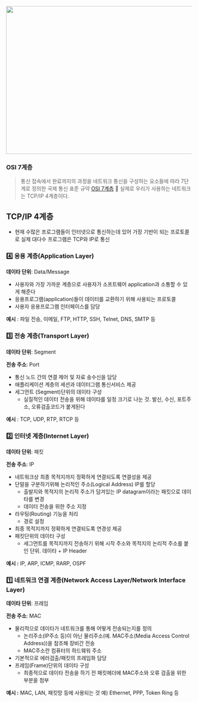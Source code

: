 <img src="https://github.com/kj-cs-study/CS-Study/assets/110380812/e722e3a5-f6de-489d-8c0e-643ba97267bb.png"  width="600" height="400"/>

### OSI 7계층
> 통신 접속에서 완료까지의 과정을 네트워크 통신을 구성하는 요소들에 따라 7단계로 정의한 국제 통신 표준 규약
[OSI 7계층](https://github.com/Songwonseok/CS-Study/blob/main/Network/OSI%207%EA%B3%84%EC%B8%B5.md)
📌 실제로 우리가 사용하는 네트워크는 TCP/IP 4계층이다.

## TCP/IP 4계층

- 현재 수많은 프로그램들이 인터넷으로 통신하는데 있어 가장 기반이 되는 프로토콜로 실제 대다수 프로그램은 TCP와 IP로 통신

### 4️⃣ 응용 계층(Application Layer)

**데이타 단위**: Data/Message

- 사용자와 가장 가까운 계층으로 사용자가 소프트웨어 application과 소통할 수 있게 해준다
- 응용프로그램(application)들이 데이터를 교환하기 위해 사용되는 프로토콜
- 사용자 응용프로그램 인터페이스를 담당

**예시** : 파일 전송, 이메일, FTP, HTTP, SSH, Telnet, DNS, SMTP 등

### 3️⃣ 전송 계층(Transport Layer)

**데이타 단위**: Segment

**전송 주소**: Port

- 통신 노드 간의 연결 제어 및 자료 송수신을 담당
- 애플리케이션 계층의 세션과 데이터그램 통신서비스 제공
- 세그먼트 (Segment)단위의 데이타 구성
    - 실질적인 데이터 전송을 위해 데이타를 일정 크기로 나눈 것. 발신, 수신, 포트주소, 오류검출코드가 붙게된다

**예시** : TCP, UDP, RTP, RTCP 등

### 2️⃣ 인터넷 계층(Internet Layer)

**데이타 단위**: 패킷

**전송 주소**: IP

- 네트워크상 최종 목적지까지 정확하게 연결되도록 연결성을 제공
- 단말을 구분하기위해 논리적인 주소(Logical Address) IP를 할당
    - 출발지와 목적지의 논리적 주소가 담겨있는 IP datagram이라는 패킷으로 데이타를 변경
    - 데이터 전송을 위한 주소 지정
- 라우팅(Routing) 기능을 처리
    - 경로 설정
- 최종 목적지까지 정확하게 연결되도록 연경성 제공
- 패킷단위의 데이타 구성
    - 세그먼트를 목적지까지 전송하기 위해 시작 주소와 목적지의 논리적 주소를 붙인 단위. 데이타 + IP Header

**예시 :** IP, ARP, ICMP, RARP, OSPF

### 1️⃣ 네트워크 연결 계층(Network Access Layer/Network Interface Layer)

**데이타 단위**: 프레임

**전송 주소**: MAC

- 물리적으로 데이타가 네트워크를 통해 어떻게 전송되는지를 정의
    - 논리주소(IP주소 등)이 아닌 물리주소(예. MAC주소(Media Access Control Address))을 참조해 장비간 전송
    - MAC주소란 컴퓨터의 하드웨워 주소
- 기본적으로 에러검출/패킷의 프레임화 담당
- 프레임(Frame)단위의 데이타 구성
    - 최종적으로 데이타 전송을 하기 전 패킷헤더에 MAC주소와 오류 검출을 위한 부분을 첨부

**예시 :** MAC, LAN, 패킷망 등에 사용되는 것 예) Ethernet, PPP, Token Ring 등
